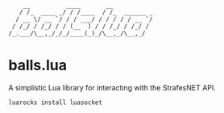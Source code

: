 ```
    __          ____       __
   / /_  ____ _/ / /____  / /_  ______ _
  / __ \/ __ `/ / / ___/ / / / / / __ `/
 / /_/ / /_/ / / (__  ) / / /_/ / /_/ /
/_.___/\__,_/_/_/____(_)_/\__,_/\__,_/

```

# balls.lua

A simplistic Lua library for interacting with the StrafesNET API.

```
luarocks install luasocket
```
